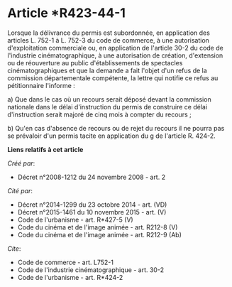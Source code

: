 # Article *R423-44-1

Lorsque la délivrance du permis est subordonnée, en application des articles L. 752-1 à L. 752-3 du code de commerce, à une
autorisation d'exploitation commerciale ou, en application de l'article 30-2 du code de l'industrie cinématographique, à une
autorisation de création, d'extension ou de réouverture au public d'établissements de spectacles cinématographiques et que la
demande a fait l'objet d'un refus de la commission départementale compétente, la lettre qui notifie ce refus au pétitionnaire
l'informe : 

a) Que dans le cas où un recours serait déposé devant la commission nationale dans le délai d'instruction du permis de
construire ce délai d'instruction serait majoré de cinq mois à compter du recours ; 

b) Qu'en cas d'absence de recours ou de rejet du recours il ne pourra pas se prévaloir d'un permis tacite en application du g
de l'article R. 424-2.

**Liens relatifs à cet article**

_Créé par_:

  - Décret n°2008-1212 du 24 novembre 2008 - art. 2

_Cité par_:

  - Décret n°2014-1299 du 23 octobre 2014 - art. (VD)
  - Décret n°2015-1461 du 10 novembre 2015 - art. (V)
  - Code de l'urbanisme - art. R*427-5 (V)
  - Code du cinéma et de l'image animée - art. R212-8 (V)
  - Code du cinéma et de l'image animée - art. R212-9 (Ab)

_Cite_:

  - Code de commerce - art. L752-1
  - Code de l'industrie cinématographique - art. 30-2
  - Code de l'urbanisme - art. R*424-2
